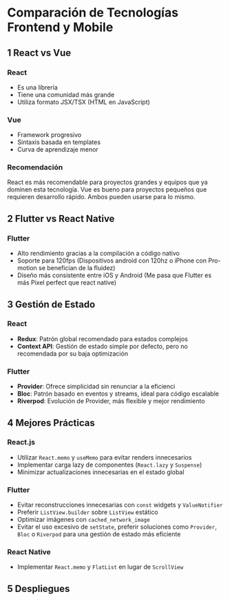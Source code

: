 # Comparación de Tecnologías Frontend y Mobile

## 1 React vs Vue

### React
- Es una librería
- Tiene una comunidad más grande
- Utiliza formato JSX/TSX (HTML en JavaScript)

### Vue
- Framework progresivo
- Sintaxis basada en templates
- Curva de aprendizaje menor

### Recomendación
React es más recomendable para proyectos grandes y equipos que ya dominen esta tecnología. Vue es bueno para proyectos pequeños que requieren desarrollo rápido. Ambos pueden usarse para lo mismo.

## 2 Flutter vs React Native

### Flutter
- Alto rendimiento gracias a la compilación a código nativo
- Soporte para 120fps (Dispositivos android con 120hz o iPhone con Pro-motion se benefician de la fluidez)
- Diseño más consistente entre iOS y Android (Me pasa que Flutter es más Pixel perfect que react native)



## 3 Gestión de Estado

### React
- **Redux**: Patrón global recomendado para estados complejos
- **Context API**: Gestión de estado simple por defecto, pero no recomendada por su baja optimización

### Flutter
- **Provider**: Ofrece simplicidad sin renunciar a la eficienci
- **Bloc**: Patrón basado en eventos y streams, ideal para código escalable
- **Riverpod**: Evolución de Provider, más flexible y mejor rendimiento

## 4 Mejores Prácticas

### React.js
- Utilizar `React.memo` y `useMemo` para evitar renders innecesarios
- Implementar carga lazy de componentes (`React.lazy` y `Suspense`)
- Minimizar actualizaciones innecesarias en el estado global

### Flutter
- Evitar reconstrucciones innecesarias con `const` widgets y `ValueNotifier`
- Preferir `ListView.builder` sobre `ListView` estático
- Optimizar imágenes con `cached_network_image`
- Evitar el uso excesivo de `setState`, preferir soluciones como `Provider`, `Bloc` o `Riverpod` para una gestión de estado más eficiente

### React Native
- Implementar `React.memo` y `FlatList` en lugar de `ScrollView`

## 5 Despliegues

